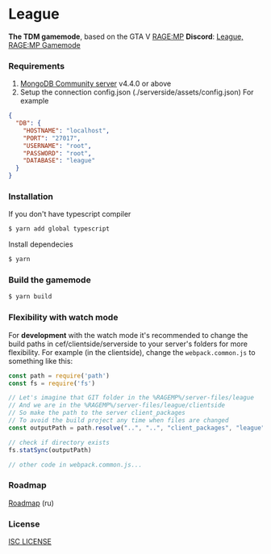 # League 
**The TDM gamemode**, based on the GTA V [RAGE:MP](http://rage.mp/)
**Discord**: [League,  RAGE:MP Gamemode](https://discord.gg/pwTZ6SS)

### Requirements

1. [MongoDB Community server](https://www.mongodb.com/try/download/community) v4.4.0 or above
2. Setup the connection config.json (./serverside/assets/config.json)
For example
```json
{
  "DB": {
    "HOSTNAME": "localhost",
    "PORT": "27017",
    "USERNAME": "root",
    "PASSWORD": "root",
    "DATABASE": "league"
  }
}
```
### Installation

If you don't have typescript compiler
```bash
$ yarn add global typescript
```

Install dependecies
```bash
$ yarn
```

### Build the gamemode

```bash
$ yarn build
```

### Flexibility with watch mode

For **development** with the watch mode it's recommended to change the build paths in cef/clientside/serverside to your server's folders for more flexibility.
For example (in the clientside), change the `webpack.common.js` to something like this:
```js
const path = require('path')
const fs = require('fs')

// Let's imagine that GIT folder in the %RAGEMP%/server-files/league
// And we are in the %RAGEMP%/server-files/league/clientside
// So make the path to the server client_packages
// To avoid the build project any time when files are changed
const outputPath = path.resolve("..", "..", "client_packages", "league")

// check if directory exists
fs.statSync(outputPath)

// other code in webpack.common.js...
```


### Roadmap

[Roadmap](./roadmap.md) (ru)

### License

[ISC LICENSE](./LICENSE)